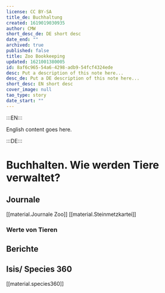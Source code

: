 ```yaml
---
license: CC BY-SA
title_de: Buchhaltung
created: 1619019030935
author: CMW
short_desc_de: DE short desc
date_end: ""
archived: true
published: false
title: Zoo Bookkeeping
updated: 1621001380005
id: 8af6c965-54a6-4298-adb9-54fcf4324ede
desc: Put a description of this note here...
desc_de: Put a DE description of this note here...
short_desc: EN short desc
cover_image: null
tao_type: story
date_start: ""
---
```


:::EN:::

English content goes here.

:::DE:::

# Buchhalten. Wie werden Tiere verwaltet?

## Journale

[[material.Journale Zoo]]
[[material.Steinmetzkartei]]

### Werte von Tieren
## Berichte

## Isis/ Species 360

[[material.species360]]
